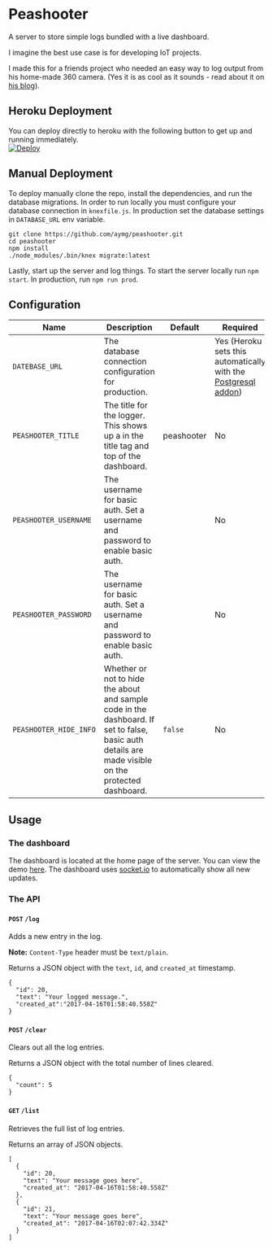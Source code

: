 # Peashooter

A server to store simple logs bundled with a live dashboard.

I imagine the best use case is for developing IoT projects.

I made this for a friends project who needed an easy way to log output from his home-made 360 camera. (Yes it is as cool as it sounds - read about it on [his blog](http://dcc.umd.edu/portfolio/bbock)). 


## Heroku Deployment

You can deploy directly to heroku with the following button to get up and running immediately. <br>
[![Deploy](https://www.herokucdn.com/deploy/button.svg)](https://heroku.com/deploy)

## Manual Deployment

To deploy manually clone the repo, install the dependencies, and run the database migrations. In order to run locally you must configure your database connection in `knexfile.js`. In production set the database settings in `DATABASE_URL` env variable.

```
git clone https://github.com/aymg/peashooter.git
cd peashooter
npm install
./node_modules/.bin/knex migrate:latest
```

Lastly, start up the server and log things. To start the server locally run `npm start`. In production, run `npm run prod`.

## Configuration

Name | Description | Default | Required
---|---|---|---
`DATEBASE_URL` | The database connection configuration for production. |  | Yes (Heroku sets this automatically with the [Postgresql addon](https://elements.heroku.com/addons/heroku-postgresql))
`PEASHOOTER_TITLE` | The title for the logger. This shows up a in the title tag and top of the dashboard. | peashooter | No
`PEASHOOTER_USERNAME` | The username for basic auth. Set a username and password to enable basic auth. |  | No
`PEASHOOTER_PASSWORD` | The username for basic auth. Set a username and password to enable basic auth. |  | No
`PEASHOOTER_HIDE_INFO` | Whether or not to hide the about and sample code in the dashboard. If set to false, basic auth details are made visible on the protected dashboard. | `false` | No

## Usage

### The dashboard
The dashboard is located at the home page of the server. You can view the demo [here](https://peashooter.herokuapp.com). The dashboard uses [socket.io](https://socket.io) to automatically show all new updates.


### The API

#### `POST` `/log`
Adds a new entry in the log.

**Note:** `Content-Type` header must be `text/plain`.

Returns a JSON object with the `text`, `id`, and `created_at` timestamp.

```
{
  "id": 20,
  "text": "Your logged message.",
  "created_at":"2017-04-16T01:58:40.558Z"
}
```

#### `POST` `/clear`
Clears out all the log entries.

Returns a JSON object with the total number of lines cleared.

```
{
  "count": 5
}
```


#### `GET` `/list`
Retrieves the full list of log entries.

Returns an array of JSON objects.
```
[
  {
    "id": 20,
    "text": "Your message goes here",
    "created_at": "2017-04-16T01:58:40.558Z"
  },
  {
    "id": 21,
    "text": "Your message goes here",
    "created_at": "2017-04-16T02:07:42.334Z"
  }
]
```
